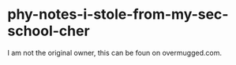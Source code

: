 # phy-notes-i-stole-from-my-sec-school-cher

I am not the original owner, this can be foun on overmugged.com.

